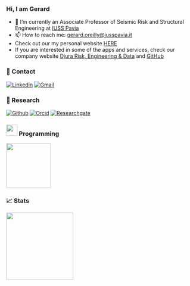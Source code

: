 <!-- Your badges -->
<!-- Profile View Count and GitStats -->

### Hi, I am Gerard 

- 🔭 I’m currently an Associate Professor of Seismic Risk and Structural Engineering at <a href="https://www.iusspavia.it/it">IUSS Pavia</a>
- 📫 How to reach me: gerard.oreilly@iusspavia.it
- Check out our my personal website <a href="https://gerardjoreilly.github.io/">HERE</a>
- If you are interested in some of the apps and services, check our company website <a href="https://www.djura.it">Djura Risk, Engineering & Data</a> and <a href="https://github.com/djura-risk-data-engineering">GitHub</a>

### 💬 Contact
[![Linkedin](https://img.shields.io/badge/-Linkedin-blue?style=flat&logo=Linkedin&logoColor=white)]([https://www.linkedin.com/in/davitshahnazaryan/](https://www.linkedin.com/in/gerard-o-reilly-19601732/))
[![Gmail](https://img.shields.io/badge/-Email-c14438?style=flat&logo=Gmail&logoColor=white)](mailto:gerard.oreilly@iusspavia.it)

### 📜 Research
[![Github](https://img.shields.io/badge/-Github-black?style=flat&labelColor=black&logo=github&logoColor=white)](https://gitstats.me/gerardjoreilly)
[![Orcid](https://img.shields.io/badge/-Orcid-white?style=flat&labelColor=white&logo=orcid&logoColor=green)](https://orcid.org/0000-0001-5497-030X)
[![Researchgate](https://img.shields.io/badge/-Researchgate-green?style=flat&labelColor=green&logo=researchgate&logoColor=white)](https://www.researchgate.net/profile/Gerard-Oreilly-2)

### <img src="https://media.giphy.com/media/WUlplcMpOCEmTGBtBW/giphy.gif" width="30"> Programming
<p>
<a href="https://github.com/gerardjoreilly">
  <img height="120em" src = "https://github-readme-stats.vercel.app/api/top-langs/?username=gerardjoreilly&theme=buefy&layout=compact&title_color=ffffff&bg_color=151515&text_color=FFFEFE">
</a>
</p>

### 📈 Stats

</a>
 <img height="180em" src="https://github-readme-stats.vercel.app/api?username=gerardjoreilly&&show_icons=true&title_color=ffffff&icon_color=ffdc40&text_color=ffffff&bg_color=151515">
</a>

<br>
